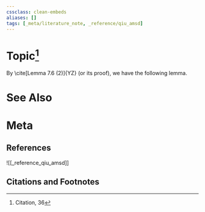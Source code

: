 ```yaml
---
cssclass: clean-embeds
aliases: []
tags: [_meta/literature_note, _reference/qiu_amsd]
---
```

# Topic[^1]

By   \cite[Lemma 7.6 (2)]{YZ}    (or its proof), we have the following lemma.


# See Also

# Meta
## References
![[_reference_qiu_amsd]]


## Citations and Footnotes
[^1]: Citation, 36